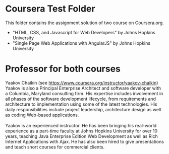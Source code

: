 ﻿# Coursera Test Folder

This folder contains the assignment solution of two course on Coursera.org. 

- "HTML, CSS, and Javascript for Web Developers" by Johns Hopkins University
- "Single Page Web Applications with AngularJS" by Johns Hopkins University


# Professor for both courses

Yaakov Chaikin (see https://www.coursera.org/instructor/yaakov-chaikin)
Yaakov is also a Principal Enterprise Architect and software developer with a Columbia, Maryland consulting firm. 
His expertise includes involvement in all phases of the software development lifecycle, from requirements and architecture
 to implementation using some of the latest technologies. His daily responsibilities include project leadership, 
architecture design as well as coding Web-based applications. <br> <br> Yaakov is an experienced instructor. 
He has been bringing his real-world experience as a part-time faculty at Johns Hopkins University for over 10 years, 
teaching Java Enterprise Edition Web Development as well as Rich Internet Applications with Ajax. 
He has also been hired to give presentations and teach short courses for commercial clients. 


